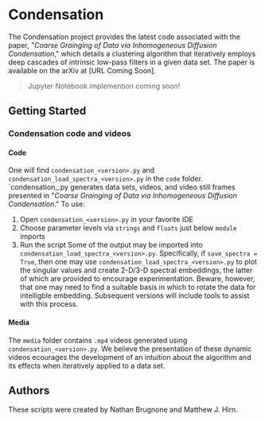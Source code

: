 # Condensation
The Condensation project provides the latest code associated with the paper, "_Coarse Grainging of Data via Inhomogeneous Diffusion Condensation_," which details a clustering algorithm that iteratively employs deep cascades of intrinsic low-pass filters in a given data set. The paper is available on the arXiv at [URL Coming Soon].  
>Jupyter Notebook implemention coming soon!    
## Getting Started
### Condensation code and videos
#### Code
One will find `condensation_<version>.py` and `condensation_load_spectra_<version>.py` in the `code` folder. `condensation_<version>.py generates data sets, videos, and video still frames presented in "_Coarse Grainging of Data via Inhomogeneous Diffusion Condensation_."  To use: 
1. Open `condensation_<version>.py` in your favorite IDE
2. Choose parameter levels via `strings` and `floats` just below `module` imports 
3. Run the script
Some of the output may be imported into `condensation_load_spectra_<version>.py`. Specifically, if `save_spectra = True`, then one may use `condensation_load_spectra_<version>.py` to plot the singular values and create 2-D/3-D spectral embeddings, the latter of which are provided to encourage experimentation. Beware, however, that one may need to find a suitable basis in which to rotate the data for intelligble embedding. Subsequent versions will include tools to assist with this process. 
#### Media
The `media` folder contains `.mp4` videos generated using `condensation_<version>.py`. We believe the presentation of these dynamic videos ecourages the development of an intuition about the algorithm and its effects when iteratively applied to a data set.  
## Authors
These scripts were created by Nathan Brugnone and Matthew J. Hirn.
